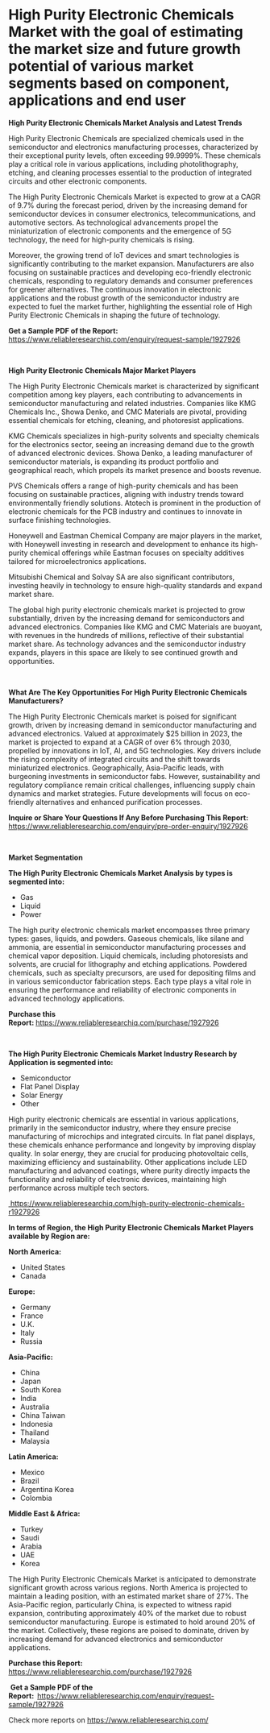 <p><h1>High Purity Electronic Chemicals Market with the goal of estimating the market size and future growth potential of various market segments based on component, applications and end user</h1></p><p><strong>High Purity Electronic Chemicals Market Analysis and Latest Trends</strong></p>
<p><p>High Purity Electronic Chemicals are specialized chemicals used in the semiconductor and electronics manufacturing processes, characterized by their exceptional purity levels, often exceeding 99.9999%. These chemicals play a critical role in various applications, including photolithography, etching, and cleaning processes essential to the production of integrated circuits and other electronic components.</p><p>The High Purity Electronic Chemicals Market is expected to grow at a CAGR of 9.7% during the forecast period, driven by the increasing demand for semiconductor devices in consumer electronics, telecommunications, and automotive sectors. As technological advancements propel the miniaturization of electronic components and the emergence of 5G technology, the need for high-purity chemicals is rising. </p><p>Moreover, the growing trend of IoT devices and smart technologies is significantly contributing to the market expansion. Manufacturers are also focusing on sustainable practices and developing eco-friendly electronic chemicals, responding to regulatory demands and consumer preferences for greener alternatives. The continuous innovation in electronic applications and the robust growth of the semiconductor industry are expected to fuel the market further, highlighting the essential role of High Purity Electronic Chemicals in shaping the future of technology.</p></p>
<p><strong>Get a Sample PDF of the Report:&nbsp;</strong> <a href="https://www.reliableresearchiq.com/enquiry/request-sample/1927926?utm_campaign=1834&utm_medium=2&utm_source=Github&utm_content=ia&utm_term=15012025&utm_id=high-purity-electronic-chemicals">https://www.reliableresearchiq.com/enquiry/request-sample/1927926</a></p>
<p>&nbsp;</p>
<p><strong>High Purity Electronic Chemicals Major Market Players</strong></p>
<p><p>The High Purity Electronic Chemicals market is characterized by significant competition among key players, each contributing to advancements in semiconductor manufacturing and related industries. Companies like KMG Chemicals Inc., Showa Denko, and CMC Materials are pivotal, providing essential chemicals for etching, cleaning, and photoresist applications. </p><p>KMG Chemicals specializes in high-purity solvents and specialty chemicals for the electronics sector, seeing an increasing demand due to the growth of advanced electronic devices. Showa Denko, a leading manufacturer of semiconductor materials, is expanding its product portfolio and geographical reach, which propels its market presence and boosts revenue. </p><p>PVS Chemicals offers a range of high-purity chemicals and has been focusing on sustainable practices, aligning with industry trends toward environmentally friendly solutions. Atotech is prominent in the production of electronic chemicals for the PCB industry and continues to innovate in surface finishing technologies.</p><p>Honeywell and Eastman Chemical Company are major players in the market, with Honeywell investing in research and development to enhance its high-purity chemical offerings while Eastman focuses on specialty additives tailored for microelectronics applications. </p><p>Mitsubishi Chemical and Solvay SA are also significant contributors, investing heavily in technology to ensure high-quality standards and expand market share.</p><p>The global high purity electronic chemicals market is projected to grow substantially, driven by the increasing demand for semiconductors and advanced electronics. Companies like KMG and CMC Materials are buoyant, with revenues in the hundreds of millions, reflective of their substantial market share. As technology advances and the semiconductor industry expands, players in this space are likely to see continued growth and opportunities.</p></p>
<p>&nbsp;</p>
<p><strong>What Are The Key Opportunities For High Purity Electronic Chemicals Manufacturers?</strong></p>
<p><p>The High Purity Electronic Chemicals market is poised for significant growth, driven by increasing demand in semiconductor manufacturing and advanced electronics. Valued at approximately $25 billion in 2023, the market is projected to expand at a CAGR of over 6% through 2030, propelled by innovations in IoT, AI, and 5G technologies. Key drivers include the rising complexity of integrated circuits and the shift towards miniaturized electronics. Geographically, Asia-Pacific leads, with burgeoning investments in semiconductor fabs. However, sustainability and regulatory compliance remain critical challenges, influencing supply chain dynamics and market strategies. Future developments will focus on eco-friendly alternatives and enhanced purification processes.</p></p>
<p><strong>Inquire or Share Your Questions If Any Before Purchasing This Report:</strong> <a href="https://www.reliableresearchiq.com/enquiry/pre-order-enquiry/1927926?utm_campaign=1834&utm_medium=2&utm_source=Github&utm_content=ia&utm_term=15012025&utm_id=high-purity-electronic-chemicals">https://www.reliableresearchiq.com/enquiry/pre-order-enquiry/1927926</a></p>
<p>&nbsp;</p>
<p><strong>Market Segmentation</strong></p>
<p><strong>The High Purity Electronic Chemicals Market Analysis by types is segmented into:</strong></p>
<p><ul><li>Gas</li><li>Liquid</li><li>Power</li></ul></p>
<p><p>The high purity electronic chemicals market encompasses three primary types: gases, liquids, and powders. Gaseous chemicals, like silane and ammonia, are essential in semiconductor manufacturing processes and chemical vapor deposition. Liquid chemicals, including photoresists and solvents, are crucial for lithography and etching applications. Powdered chemicals, such as specialty precursors, are used for depositing films and in various semiconductor fabrication steps. Each type plays a vital role in ensuring the performance and reliability of electronic components in advanced technology applications.</p></p>
<p><strong>Purchase this Report:&nbsp;</strong><a href="https://www.reliableresearchiq.com/purchase/1927926?utm_campaign=1834&utm_medium=2&utm_source=Github&utm_content=ia&utm_term=15012025&utm_id=high-purity-electronic-chemicals">https://www.reliableresearchiq.com/purchase/1927926</a></p>
<p>&nbsp;</p>
<p><strong>The High Purity Electronic Chemicals Market Industry Research by Application is segmented into:</strong></p>
<p><ul><li>Semiconductor</li><li>Flat Panel Display</li><li>Solar Energy</li><li>Other</li></ul></p>
<p><p>High purity electronic chemicals are essential in various applications, primarily in the semiconductor industry, where they ensure precise manufacturing of microchips and integrated circuits. In flat panel displays, these chemicals enhance performance and longevity by improving display quality. In solar energy, they are crucial for producing photovoltaic cells, maximizing efficiency and sustainability. Other applications include LED manufacturing and advanced coatings, where purity directly impacts the functionality and reliability of electronic devices, maintaining high performance across multiple tech sectors.</p></p>
<p><a href="https://www.reliableresearchiq.com/high-purity-electronic-chemicals-r1927926?utm_campaign=1834&utm_medium=2&utm_source=Github&utm_content=ia&utm_term=15012025&utm_id=high-purity-electronic-chemicals">&nbsp;https://www.reliableresearchiq.com/high-purity-electronic-chemicals-r1927926</a></p>
<p><strong>In terms of Region, the High Purity Electronic Chemicals Market Players available by Region are:</strong></p>
<p>
    <p> <strong> North America: </strong>
        <ul>
            <li>United States</li>
            <li>Canada</li>
        </ul>
        </p> 
    <p> <strong> Europe: </strong>
        <ul>
            <li>Germany</li>
            <li>France</li>
            <li>U.K.</li>
            <li>Italy</li>
            <li>Russia</li>
        </ul>
        </p> 
    <p> <strong> Asia-Pacific: </strong>
        <ul>
            <li>China</li>
            <li>Japan</li>
            <li>South Korea</li>
            <li>India</li>
            <li>Australia</li>
            <li>China Taiwan</li>
            <li>Indonesia</li>
            <li>Thailand</li>
            <li>Malaysia</li>
        </ul>
        </p> 
    <p> <strong> Latin America: </strong>
        <ul>
            <li>Mexico</li>
            <li>Brazil</li>
            <li>Argentina Korea</li>
            <li>Colombia</li>
        </ul>
        </p> 
    <p> <strong> Middle East & Africa: </strong>
        <ul>
            <li>Turkey</li>
            <li>Saudi</li>
            <li>Arabia</li>
            <li>UAE</li>
            <li>Korea</li>
        </ul>
    </p>
    </p>
<p><p>The High Purity Electronic Chemicals Market is anticipated to demonstrate significant growth across various regions. North America is projected to maintain a leading position, with an estimated market share of 27%. The Asia-Pacific region, particularly China, is expected to witness rapid expansion, contributing approximately 40% of the market due to robust semiconductor manufacturing. Europe is estimated to hold around 20% of the market. Collectively, these regions are poised to dominate, driven by increasing demand for advanced electronics and semiconductor applications.</p></p>
<p><strong>Purchase this Report: </strong><a href="https://www.reliableresearchiq.com/purchase/1927926?utm_campaign=1834&utm_medium=2&utm_source=Github&utm_content=ia&utm_term=15012025&utm_id=high-purity-electronic-chemicals">https://www.reliableresearchiq.com/purchase/1927926</a></p>
<p>&nbsp;<strong>Get a Sample PDF of the Report:&nbsp;&nbsp;</strong><a href="https://www.reliableresearchiq.com/enquiry/request-sample/1927926?utm_campaign=1834&utm_medium=2&utm_source=Github&utm_content=ia&utm_term=15012025&utm_id=high-purity-electronic-chemicals">https://www.reliableresearchiq.com/enquiry/request-sample/1927926</a></p>
<p><strong></strong></p>
<p>Check more reports on <a href="https://www.reliableresearchiq.com/?utm_campaign=1834&utm_medium=2&utm_source=Github&utm_content=ia&utm_term=15012025&utm_id=high-purity-electronic-chemicals">https://www.reliableresearchiq.com/</a></p>